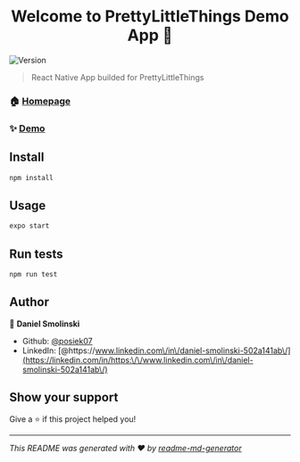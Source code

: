 <h1 align="center">Welcome to PrettyLittleThings Demo App 👋</h1>
<p>
  <img alt="Version" src="https://img.shields.io/badge/version-0.1-blue.svg?cacheSeconds=2592000" />
</p>

> React Native App builded for PrettyLittleThings

### 🏠 [Homepage](https://expo.io/@posiek07/projects/plt-demo)

### ✨ [Demo](https://expo.io/@posiek07/projects/plt-demo)

## Install

```sh
npm install
```

## Usage

```sh
expo start
```

## Run tests

```sh
npm run test
```

## Author

👤 **Daniel Smolinski**

* Github: [@posiek07](https://github.com/posiek07)
* LinkedIn: [@https:\/\/www.linkedin.com\/in\/daniel-smolinski-502a141ab\/](https://linkedin.com/in/https:\/\/www.linkedin.com\/in\/daniel-smolinski-502a141ab\/)

## Show your support

Give a ⭐️ if this project helped you!

***
_This README was generated with ❤️ by [readme-md-generator](https://github.com/kefranabg/readme-md-generator)_
